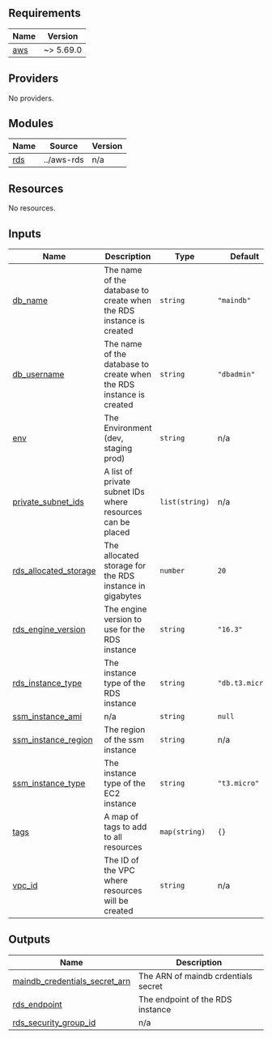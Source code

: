 <!-- BEGIN_TF_DOCS -->
## Requirements

| Name | Version |
|------|---------|
| <a name="requirement_aws"></a> [aws](#requirement\_aws) | ~> 5.69.0 |

## Providers

No providers.

## Modules

| Name | Source | Version |
|------|--------|---------|
| <a name="module_rds"></a> [rds](#module\_rds) | ../aws-rds | n/a |

## Resources

No resources.

## Inputs

| Name | Description | Type | Default | Required |
|------|-------------|------|---------|:--------:|
| <a name="input_db_name"></a> [db\_name](#input\_db\_name) | The name of the database to create when the RDS instance is created | `string` | `"maindb"` | no |
| <a name="input_db_username"></a> [db\_username](#input\_db\_username) | The name of the database to create when the RDS instance is created | `string` | `"dbadmin"` | no |
| <a name="input_env"></a> [env](#input\_env) | The Environment (dev, staging prod) | `string` | n/a | yes |
| <a name="input_private_subnet_ids"></a> [private\_subnet\_ids](#input\_private\_subnet\_ids) | A list of private subnet IDs where resources can be placed | `list(string)` | n/a | yes |
| <a name="input_rds_allocated_storage"></a> [rds\_allocated\_storage](#input\_rds\_allocated\_storage) | The allocated storage for the RDS instance in gigabytes | `number` | `20` | no |
| <a name="input_rds_engine_version"></a> [rds\_engine\_version](#input\_rds\_engine\_version) | The engine version to use for the RDS instance | `string` | `"16.3"` | no |
| <a name="input_rds_instance_type"></a> [rds\_instance\_type](#input\_rds\_instance\_type) | The instance type of the RDS instance | `string` | `"db.t3.micro"` | no |
| <a name="input_ssm_instance_ami"></a> [ssm\_instance\_ami](#input\_ssm\_instance\_ami) | n/a | `string` | `null` | no |
| <a name="input_ssm_instance_region"></a> [ssm\_instance\_region](#input\_ssm\_instance\_region) | The region of the ssm instance | `string` | n/a | yes |
| <a name="input_ssm_instance_type"></a> [ssm\_instance\_type](#input\_ssm\_instance\_type) | The instance type of the EC2 instance | `string` | `"t3.micro"` | no |
| <a name="input_tags"></a> [tags](#input\_tags) | A map of tags to add to all resources | `map(string)` | `{}` | no |
| <a name="input_vpc_id"></a> [vpc\_id](#input\_vpc\_id) | The ID of the VPC where resources will be created | `string` | n/a | yes |

## Outputs

| Name | Description |
|------|-------------|
| <a name="output_maindb_credentials_secret_arn"></a> [maindb\_credentials\_secret\_arn](#output\_maindb\_credentials\_secret\_arn) | The ARN of maindb crdentials secret |
| <a name="output_rds_endpoint"></a> [rds\_endpoint](#output\_rds\_endpoint) | The endpoint of the RDS instance |
| <a name="output_rds_security_group_id"></a> [rds\_security\_group\_id](#output\_rds\_security\_group\_id) | n/a |
<!-- END_TF_DOCS -->